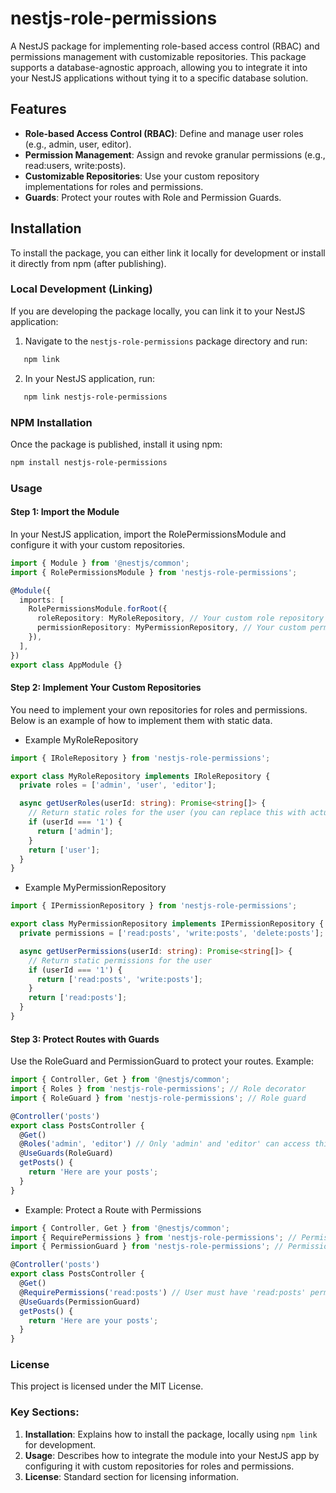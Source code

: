 # nestjs-role-permissions

A NestJS package for implementing role-based access control (RBAC) and permissions management with customizable repositories. This package supports a database-agnostic approach, allowing you to integrate it into your NestJS applications without tying it to a specific database solution.

## Features

- **Role-based Access Control (RBAC)**: Define and manage user roles (e.g., admin, user, editor).
- **Permission Management**: Assign and revoke granular permissions (e.g., read:users, write:posts).
- **Customizable Repositories**: Use your custom repository implementations for roles and permissions.
- **Guards**: Protect your routes with Role and Permission Guards.

## Installation

To install the package, you can either link it locally for development or install it directly from npm (after publishing).

### Local Development (Linking)

If you are developing the package locally, you can link it to your NestJS application:

1. Navigate to the `nestjs-role-permissions` package directory and run:

```bash
   npm link
```

2. In your NestJS application, run:

```bash
   npm link nestjs-role-permissions
```

### NPM Installation

Once the package is published, install it using npm:

```bash
npm install nestjs-role-permissions
```

### Usage

#### Step 1: Import the Module

In your NestJS application, import the RolePermissionsModule and configure it with your custom repositories.

```ts
import { Module } from '@nestjs/common';
import { RolePermissionsModule } from 'nestjs-role-permissions';

@Module({
  imports: [
    RolePermissionsModule.forRoot({
      roleRepository: MyRoleRepository, // Your custom role repository
      permissionRepository: MyPermissionRepository, // Your custom permission repository
    }),
  ],
})
export class AppModule {}
```

#### Step 2: Implement Your Custom Repositories

You need to implement your own repositories for roles and permissions. Below is an example of how to implement them with static data.

- Example MyRoleRepository

```ts
import { IRoleRepository } from 'nestjs-role-permissions';

export class MyRoleRepository implements IRoleRepository {
  private roles = ['admin', 'user', 'editor'];

  async getUserRoles(userId: string): Promise<string[]> {
    // Return static roles for the user (you can replace this with actual DB queries)
    if (userId === '1') {
      return ['admin'];
    }
    return ['user'];
  }
}
```

- Example MyPermissionRepository

```ts
import { IPermissionRepository } from 'nestjs-role-permissions';

export class MyPermissionRepository implements IPermissionRepository {
  private permissions = ['read:posts', 'write:posts', 'delete:posts'];

  async getUserPermissions(userId: string): Promise<string[]> {
    // Return static permissions for the user
    if (userId === '1') {
      return ['read:posts', 'write:posts'];
    }
    return ['read:posts'];
  }
}
```

#### Step 3: Protect Routes with Guards

Use the RoleGuard and PermissionGuard to protect your routes.
Example:

```ts
import { Controller, Get } from '@nestjs/common';
import { Roles } from 'nestjs-role-permissions'; // Role decorator
import { RoleGuard } from 'nestjs-role-permissions'; // Role guard

@Controller('posts')
export class PostsController {
  @Get()
  @Roles('admin', 'editor') // Only 'admin' and 'editor' can access this route
  @UseGuards(RoleGuard)
  getPosts() {
    return 'Here are your posts';
  }
}
```

- Example: Protect a Route with Permissions

```ts
import { Controller, Get } from '@nestjs/common';
import { RequirePermissions } from 'nestjs-role-permissions'; // Permissions decorator
import { PermissionGuard } from 'nestjs-role-permissions'; // Permissions guard

@Controller('posts')
export class PostsController {
  @Get()
  @RequirePermissions('read:posts') // User must have 'read:posts' permission
  @UseGuards(PermissionGuard)
  getPosts() {
    return 'Here are your posts';
  }
}
```

### License

This project is licensed under the MIT License.

### Key Sections:

1. **Installation**: Explains how to install the package, locally using `npm link` for development.
2. **Usage**: Describes how to integrate the module into your NestJS app by configuring it with custom repositories for roles and permissions.
3. **License**: Standard section for licensing information.
